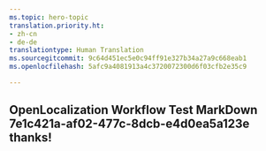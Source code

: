 ```yaml
---
ms.topic: hero-topic
translation.priority.ht:
- zh-cn
- de-de
translationtype: Human Translation
ms.sourcegitcommit: 9c64d451ec5e0c94ff91e327b34a27a9c668eab1
ms.openlocfilehash: 5afc9a4081913a4c3720072300d6f03cfb2e35c9

---
```

## OpenLocalization Workflow Test MarkDown 7e1c421a-af02-477c-8dcb-e4d0ea5a123e thanks!



<!--HONumber=Jul16_HO4-->


